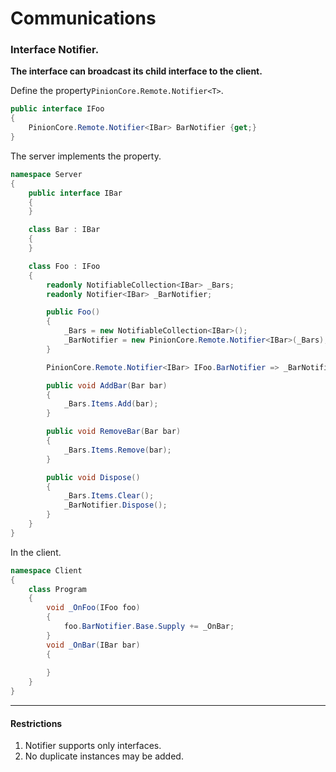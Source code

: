 # Communications 
### Interface Notifier.
**The interface can broadcast its child interface to the client.**

Define the property```PinionCore.Remote.Notifier<T>```.  
```csharp
public interface IFoo
{
    PinionCore.Remote.Notifier<IBar> BarNotifier {get;}
}
```
The server implements the property.  
```csharp
namespace Server
{
    public interface IBar
    {
    }

    class Bar : IBar
    {    
    }

    class Foo : IFoo
    {
        readonly NotifiableCollection<IBar> _Bars;
        readonly Notifier<IBar> _BarNotifier;

        public Foo()
        {
            _Bars = new NotifiableCollection<IBar>();
            _BarNotifier = new PinionCore.Remote.Notifier<IBar>(_Bars);            
        }

        PinionCore.Remote.Notifier<IBar> IFoo.BarNotifier => _BarNotifier;        

        public void AddBar(Bar bar)
        {
            _Bars.Items.Add(bar);            
        }

        public void RemoveBar(Bar bar)
        {
            _Bars.Items.Remove(bar);            
        }    

        public void Dispose()
        {
            _Bars.Items.Clear();
            _BarNotifier.Dispose();
        }            
    }    
}
```
In the client.
```csharp
namespace Client
{
    class Program
    {
        void _OnFoo(IFoo foo)
        {
            foo.BarNotifier.Base.Supply += _OnBar;
        }
        void _OnBar(IBar bar)   
        {
            
        }
    }
}
```


---
#### Restrictions
1. Notifier supports only interfaces.
2. No duplicate instances may be added.